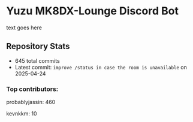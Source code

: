 # Yuzu MK8DX-Lounge Discord Bot
text goes here

## Repository Stats
- 645 total commits
- Latest commit: `improve /status in case the room is unavailable` on 2025-04-24
### Top contributors:

probablyjassin: 460

kevnkkm: 10

